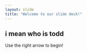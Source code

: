 ```yaml
---
layout: slide
title: "Welcome to our slide deck!"
---
```

## i mean who is todd
Use the right arrow to begin!
